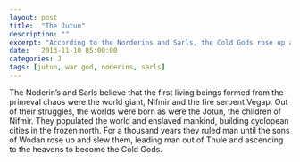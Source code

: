 ```yaml
---
layout: post
title:  "The Jutun"
description: ""
excerpt: "According to the Norderins and Sarls, the Cold Gods rose up as men during mankind’s enslavement to the Jotun. They were the son of Wodan, the majordomo of the Jotun king, Skirn, and they led a general revolt that led to the destruction of..."
date:   2013-11-10 05:00:00
categories: J
tags: [jutun, war god, noderins, sarls]
---
```


The Noderin’s and Sarls believe that the first living beings formed from the primeval chaos were the world giant, Nifmir and the fire serpent Vegap. Out of their struggles, the worlds were born as were the Jotun, the children of Nifmir. They populated the world and enslaved mankind, building cyclopean cities in the frozen north. For a thousand years they ruled man until the sons of Wodan rose up and slew them, leading man out of Thule and ascending to the heavens to become the Cold Gods.